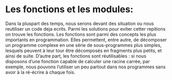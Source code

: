 Les fonctions et les modules: 
=======================
Dans la pluspart des temps, nous serons devant des situation ou nous reutiliser un code deja ecrits. Parmi les solutions pour eviter cetter repitions on trouve les fonctions. Les fonctions sont parmi des concepts les plus importants en programmation. Elles permettent, entre autre, de décomposer un programme complexe en une série de sous-programmes plus
simples, lesquels peuvent à leur tour être décomposés en fragments plus petits, et ainsi de suite.
D’autre part, les fonctions sont réutilisables : si nous disposons d’une fonction capable de calculer
une racine carrée, par exemple, nous pouvons l’utiliser un peu partout dans nos programmes sans
avoir à la ré-écrire à chaque fois.
